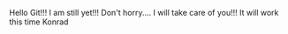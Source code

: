 Hello Git!!!
I am still yet!!!
Don't horry....
I will take care of you!!!
It will work this time
Konrad
